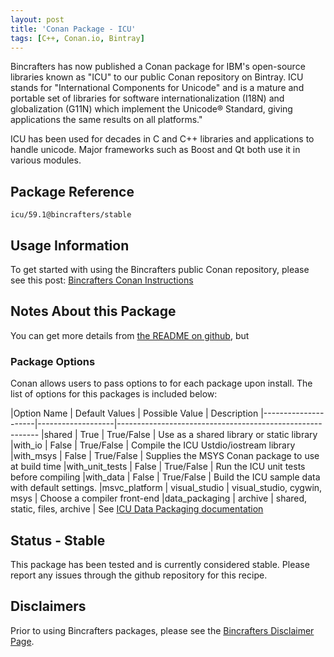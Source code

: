 ```yaml
---
layout: post
title: 'Conan Package - ICU'
tags: [C++, Conan.io, Bintray]
---
```


Bincrafters has now published a Conan package for IBM's open-source libraries known as "ICU" to our public Conan repository on Bintray. ICU stands for "International Components for Unicode" and is a mature and portable set of libraries for software internationalization (I18N) and globalization (G11N) which implement the Unicode® Standard, giving applications the same results on all platforms."

ICU has been used for decades in C and C++ libraries and applications to handle unicode.  Major frameworks such as Boost and Qt both use it in various modules. 

## Package Reference

    icu/59.1@bincrafters/stable
    
## Usage Information  

To get started with using the Bincrafters public Conan repository, please see this post:
[Bincrafters Conan Instructions](https://bincrafters.github.io/2017/06/06/using-bincrafters-conan-repository)

## Notes About this Package 

You can get more details from [the README on github](https://github.com/bincrafters/conan-icu), but 

### Package Options
Conan allows users to pass options to for each package upon install. The list of options for this packages is included below: 

|Option Name		 | Default Values   | Possible Value                      | Description
|---------------------|-------------------|----------------------------------------------------------
|shared					 | True                  | True/False                            | Use as a shared library or static library
|with_io				 | False                 | True/False                            | Compile the ICU Ustdio/iostream library
|with_msys			 | False                 | True/False                            | Supplies the MSYS Conan package to use at build time
|with_unit_tests	 | False                 | True/False                            | Run the ICU unit tests before compiling
|with_data			 | False                 | True/False                            | Build the ICU sample data with default settings. 
|msvc_platform	 | visual_studio     | visual_studio, cygwin, msys  | Choose a compiler front-end
|data_packaging	 | archive             | shared, static, files, archive   | See [ICU Data Packaging documentation](http://userguide.icu-project.org/packaging)



## Status - Stable
This package has been tested and is currently considered stable.  Please report any issues through the github repository for this recipe. 

## Disclaimers
Prior to using Bincrafters packages, please see the [Bincrafters Disclaimer Page](https://bincrafters.github.io/2017/05/01/bincrafters-package-disclaimers/). 